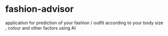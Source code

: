 # fashion-advisor
application for prediction of your fashion / outfit according to your body size , colour and other factors using AI
